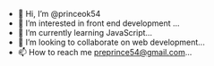 - 👋 Hi, I’m @princeok54
- 👀 I’m interested in front end development ...
- 🌱 I’m currently learning JavaScript...
- 💞️ I’m looking to collaborate on web development...
- 📫 How to reach me preprince54@gmail.com...

<!---
princeok54/princeok54 is a ✨ special ✨ repository because its `README.md` (this file) appears on your GitHub profile.
You can click the Preview link to take a look at your changes.
--->
